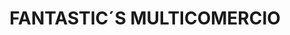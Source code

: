 ---
title: "FANTASTIC´S MULTICOMERCIO"
url: /cuenca/fantastic-s-multicomercio/
shop: Lebensmittel
---